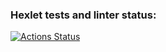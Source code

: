 ### Hexlet tests and linter status:
[![Actions Status](https://github.com/AntonChurakov/python-project-49/workflows/hexlet-check/badge.svg)](https://github.com/AntonChurakov/python-project-49/actions)